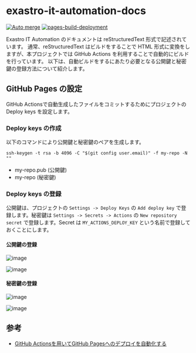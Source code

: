 # exastro-it-automation-docs
[![Auto merge](../../actions/workflows/automerge.yaml/badge.svg)](../../actions/workflows/automerge.yaml) 
[![pages-build-deployment](../../actions/workflows/pages/pages-build-deployment/badge.svg)](actions/workflows/pages/pages-build-deployment)

Exastro IT Automation のドキュメントは reStructuredText 形式で記述されています。
通常、reStructuredText はビルドをすることで HTML 形式に変換をしますが、本プロジェクトでは GitHub Actions を利用することで自動的にビルドを行っています。
以下は、自動ビルドをするにあたり必要となる公開鍵と秘密鍵の登録方法について紹介します。

## GitHub Pages の設定

GitHub Actionsで自動生成したファイルをコミットするためにプロジェクトの Deploy keys を設定します。

### Deploy keys の作成

以下のコマンドにより公開鍵と秘密鍵のペアを生成します。

```
ssh-keygen -t rsa -b 4096 -C "$(git config user.email)" -f my-repo -N ""
```

- my-repo.pub (公開鍵)
- my-repo (秘密鍵)

### Deploy keys の登録
公開鍵は、プロジェクトの `Settings -> Deploy Keys` の `Add deploy key` で登録します。秘密鍵は `Settings -> Secrets -> Actions` の `New repository secret` で登録します。Secret は `MY_ACTIONS_DEPLOY_KEY` という名前で登録しておくことにします。

#### 公開鍵の登録
![image](https://user-images.githubusercontent.com/83527822/207450456-abc28de9-fc5e-4c16-afe7-ee6d12c20211.png)

![image](https://user-images.githubusercontent.com/83527822/207450638-c5e90050-acc5-485f-8011-733b3cceff59.png)

#### 秘密鍵の登録
![image](https://user-images.githubusercontent.com/83527822/207450910-d48a2843-2c92-4e20-a0f7-db3290a98d93.png)

![image](https://user-images.githubusercontent.com/83527822/207450979-5ed43396-7882-4571-8dc0-cc0b996fbded.png)


## 参考

- [GitHub Actionsを用いてGitHub Pagesへのデプロイを自動化する](https://sphinx-users.jp/cookbook/githubaction/index.html)
